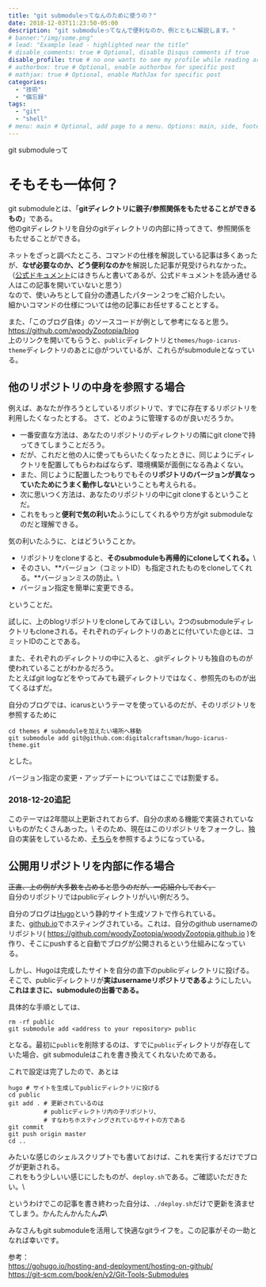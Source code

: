 ```yaml
---
title: "git submoduleってなんのために使うの？"
date: 2018-12-03T11:23:50-05:00
description: "git submoduleってなんで便利なのか、例とともに解説します。"
# banner:"/img/some.png"
# lead: "Example lead - highlighted near the title"
# disable_comments: true # Optional, disable Disqus comments if true
disable_profile: true # no one wants to see my profile while reading articles
# authorbox: true # Optional, enable authorbox for specific post
# mathjax: true # Optional, enable MathJax for specific post
categories:
  - "技術"
  - "備忘録"
tags:
  - "git"
  - "shell"
# menu: main # Optional, add page to a menu. Options: main, side, footer
---
```

git submoduleって

# そもそも一体何？

git submoduleとは、「**gitディレクトリに親子/参照関係をもたせることができるもの**」である。\
他のgitディレクトリを自分のgitディレクトリの内部に持ってきて、参照関係をもたせることができる。

ネットをざっと調べたところ、コマンドの仕様を解説している記事は多くあったが、**なぜ必要なのか、どう便利なのか**を解説した記事が見受けられなかった。\
（[公式ドキュメント](https://git-scm.com/book/en/v2/Git-Tools-Submodules)にはきちんと書いてあるが、公式ドキュメントを読み通せる人はこの記事を開いていないと思う）\
なので、使いみちとして自分の遭遇したパターン２つをご紹介したい。\
細かいコマンドの仕様については他の記事にお任せすることとする。

また、「このブログ自体」のソースコードが例として参考になると思う。\
https://github.com/woodyZootopia/blog \
上のリンクを開いてもらうと、`public`ディレクトリと`themes/hugo-icarus-theme`ディレクトリのあとに@がついているが、これらがsubmoduleとなっている。

## 他のリポジトリの中身を参照する場合

例えば、あなたが作ろうとしているリポジトリで、すでに存在するリポジトリを利用したくなったとする。 さて、どのように管理するのが良いだろうか。

- 一番安直な方法は、あなたのリポジトリのディレクトリの隣にgit cloneで持ってきてしまうことだろう。
 - だが、これだと他の人に使ってもらいたくなったときに、同じようにディレクトリを配置してもらわねばならず、環境構築が面倒になる為よくない。
 - また、同じように配置したつもりでもその**リポジトリのバージョンが異なっていたためにうまく動作しない**ということも考えられる。
- 次に思いつく方法は、あなたのリポジトリの中にgit cloneするということだ。
 - これをもっと**便利で気の利いた**ふうにしてくれるやり方がgit submoduleなのだと理解できる。

気の利いたふうに、とはどういうことか。

- リポジトリをcloneすると、**そのsubmoduleも再帰的にcloneしてくれる。**\
- そのさい、**バージョン（コミットID）も指定されたものをcloneしてくれる。**バージョンミスの防止。\
- バージョン指定を簡単に変更できる。

ということだ。

試しに、上のblogリポジトリをcloneしてみてほしい。2つのsubmoduleディレクトリもcloneされる。それぞれのディレクトリのあとに付いていた@とは、コミットIDのことである。

また、それぞれのディレクトリの中に入ると、.gitディレクトリも独自のものが使われていることがわかるだろう。\
たとえばgit logなどをやってみても親ディレクトリではなく、参照先のものが出てくるはずだ。

自分のブログでは、icarusというテーマを使っているのだが、そのリポジトリを参照するために

```shell
cd themes # submoduleを加えたい場所へ移動
git submodule add git@github.com:digitalcraftsman/hugo-icarus-theme.git
```

とした。

バージョン指定の変更・アップデートについてはここでは割愛する。

### 2018-12-20追記
このテーマは2年間以上更新されておらず、自分の求める機能で実装されていないものがたくさんあった。\\
そのため、現在はこのリポジトリをフォークし、独自の実装をしているため、[そちら](https://github.com/woodyZootopia/hugo-icarus-theme)を参照するようになっている。

## 公開用リポジトリを内部に作る場合

~~正直、上の例が大多数を占めると思うのだが、一応紹介しておく。~~\
自分のリポジトリではpublicディレクトリがいい例だろう。

自分のブログは[Hugo](https://gohugo.io)という静的サイト生成ソフトで作られている。\
また、[github.io](https://pages.github.com)でホスティングされている。これは、自分のgithub usernameのリポジトリ( https://github.com/woodyZootopia/woodyZootopia.github.io )を作り、そこにpushすると自動でブログが公開されるという仕組みになっている。

しかし、Hugoは完成したサイトを自分の直下のpublicディレクトリに投げる。\
そこで、publicディレクトリが**実はusernameリポジトリである**ようにしたい。**これはまさに、submoduleの出番である。**

具体的な手順としては、

```shell
rm -rf public
git submodule add <address to your repository> public
```

となる。最初に`public`を削除するのは、すでに`public`ディレクトリが存在していた場合、git submoduleはこれを書き換えてくれないためである。

これで設定は完了したので、あとは
```shell
hugo # サイトを生成してpublicディレクトリに投げる
cd public
git add . # 更新されているのは
          # publicディレクトリ内の子リポジトリ、
          # すなわちホスティングされているサイトの方である
git commit
git push origin master
cd ..
```

みたいな感じのシェルスクリプトでも書いておけば、これを実行するだけでブログが更新される。\
これをもう少しいい感じにしたものが、`deploy.sh`である。ご確認いただきたい。\

というわけでこの記事を書き終わった自分は、`./deploy.sh`だけで更新を済ませてしまう。かんたんかんたん♫\

みなさんもgit submoduleを活用して快適なgitライフを。この記事がその一助となれば幸いです。

参考：\
https://gohugo.io/hosting-and-deployment/hosting-on-github/ \
https://git-scm.com/book/en/v2/Git-Tools-Submodules
